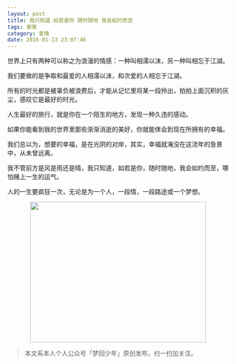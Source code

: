 ```yaml
---
layout: post
title: 我只知道 如若是你 随时随地 我会如约而至
tags: 爱情
category: 爱情
date: 2016-01-13 23:07:46
---
```


世界上只有两种可以称之为浪漫的情感：一种叫相濡以沫，另一种叫相忘于江湖。

我们要做的是争取和最爱的人相濡以沫，和次爱的人相忘于江湖。

所有的时光都是被辜负被浪费后，才能从记忆里将某一段拎出，拍拍上面沉积的灰尘，感叹它是最好的时光。

人生最好的旅行，就是你在一个陌生的地方，发现一种久违的感动。

如果你能看到我的世界里那些渐渐消逝的美好，你就能体会到现在所拥有的幸福。

我们总以为，想要的幸福，是在光阴的对岸，其实，幸福就淹没在这流年的急景中，从未曾远离。

我不管前方是风是雨还是晴，我只知道，如若是你，随时随地，我会如约而至，哪怕赌上一生的运气。

人的一生要疯狂一次，无论是为一个人，一段情，一段路途或一个梦想。

<div align="center">
<img src="http://7xlkoc.com1.z0.glb.clouddn.com/qrcodenew.jpg" width="400" height="320" />
</div>

> 本文系本人个人公众号「梦回少年」原创发布，扫一扫加关注。